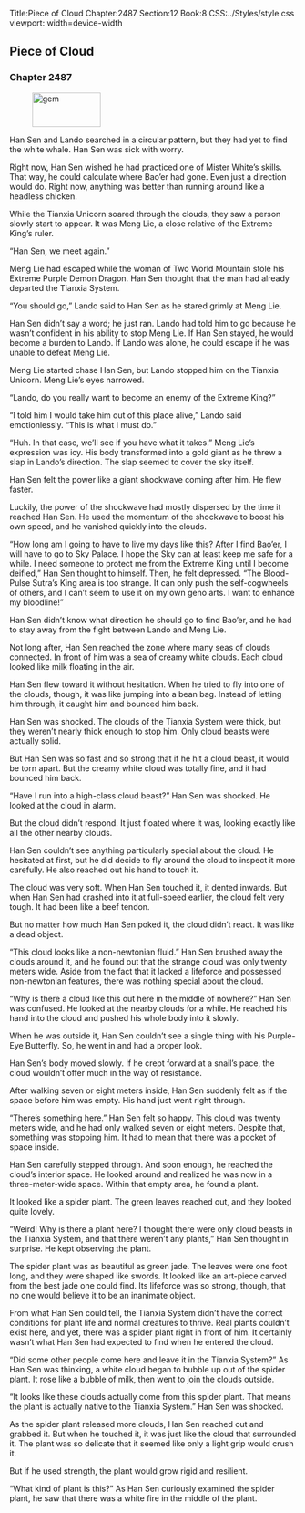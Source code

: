 Title:Piece of Cloud 
Chapter:2487 
Section:12 
Book:8 
CSS:../Styles/style.css 
viewport: width=device-width
  
## Piece of Cloud
### Chapter 2487 
<figure>
	<img src="../Images/gem.gif" alt="gem" id="gem" width="120" height="60" />
</figure>
  

  
  Han Sen and Lando searched in a circular pattern, but they had yet to find the white whale. Han Sen was sick with worry.

Right now, Han Sen wished he had practiced one of Mister White’s skills. That way, he could calculate where Bao’er had gone. Even just a direction would do. Right now, anything was better than running around like a headless chicken.

While the Tianxia Unicorn soared through the clouds, they saw a person slowly start to appear. It was Meng Lie, a close relative of the Extreme King’s ruler.

“Han Sen, we meet again.”

Meng Lie had escaped while the woman of Two World Mountain stole his Extreme Purple Demon Dragon. Han Sen thought that the man had already departed the Tianxia System.

“You should go,” Lando said to Han Sen as he stared grimly at Meng Lie.

Han Sen didn’t say a word; he just ran. Lando had told him to go because he wasn’t confident in his ability to stop Meng Lie. If Han Sen stayed, he would become a burden to Lando. If Lando was alone, he could escape if he was unable to defeat Meng Lie.

Meng Lie started chase Han Sen, but Lando stopped him on the Tianxia Unicorn. Meng Lie’s eyes narrowed.

“Lando, do you really want to become an enemy of the Extreme King?”

“I told him I would take him out of this place alive,” Lando said emotionlessly. “This is what I must do.”

“Huh. In that case, we’ll see if you have what it takes.” Meng Lie’s expression was icy. His body transformed into a gold giant as he threw a slap in Lando’s direction. The slap seemed to cover the sky itself.

Han Sen felt the power like a giant shockwave coming after him. He flew faster.

Luckily, the power of the shockwave had mostly dispersed by the time it reached Han Sen. He used the momentum of the shockwave to boost his own speed, and he vanished quickly into the clouds.

“How long am I going to have to live my days like this? After I find Bao’er, I will have to go to Sky Palace. I hope the Sky can at least keep me safe for a while. I need someone to protect me from the Extreme King until I become deified,” Han Sen thought to himself. Then, he felt depressed. “The Blood-Pulse Sutra’s King area is too strange. It can only push the self-cogwheels of others, and I can’t seem to use it on my own geno arts. I want to enhance my bloodline!”

Han Sen didn’t know what direction he should go to find Bao’er, and he had to stay away from the fight between Lando and Meng Lie.

Not long after, Han Sen reached the zone where many seas of clouds connected. In front of him was a sea of creamy white clouds. Each cloud looked like milk floating in the air.

Han Sen flew toward it without hesitation. When he tried to fly into one of the clouds, though, it was like jumping into a bean bag. Instead of letting him through, it caught him and bounced him back.

Han Sen was shocked. The clouds of the Tianxia System were thick, but they weren’t nearly thick enough to stop him. Only cloud beasts were actually solid.

But Han Sen was so fast and so strong that if he hit a cloud beast, it would be torn apart. But the creamy white cloud was totally fine, and it had bounced him back.

“Have I run into a high-class cloud beast?” Han Sen was shocked. He looked at the cloud in alarm.

But the cloud didn’t respond. It just floated where it was, looking exactly like all the other nearby clouds.

Han Sen couldn’t see anything particularly special about the cloud. He hesitated at first, but he did decide to fly around the cloud to inspect it more carefully. He also reached out his hand to touch it.

The cloud was very soft. When Han Sen touched it, it dented inwards. But when Han Sen had crashed into it at full-speed earlier, the cloud felt very tough. It had been like a beef tendon.

But no matter how much Han Sen poked it, the cloud didn’t react. It was like a dead object.

“This cloud looks like a non-newtonian fluid.” Han Sen brushed away the clouds around it, and he found out that the strange cloud was only twenty meters wide. Aside from the fact that it lacked a lifeforce and possessed non-newtonian features, there was nothing special about the cloud.

“Why is there a cloud like this out here in the middle of nowhere?” Han Sen was confused. He looked at the nearby clouds for a while. He reached his hand into the cloud and pushed his whole body into it slowly.

When he was outside it, Han Sen couldn’t see a single thing with his Purple-Eye Butterfly. So, he went in and had a proper look.

Han Sen’s body moved slowly. If he crept forward at a snail’s pace, the cloud wouldn’t offer much in the way of resistance.

After walking seven or eight meters inside, Han Sen suddenly felt as if the space before him was empty. His hand just went right through.

“There’s something here.” Han Sen felt so happy. This cloud was twenty meters wide, and he had only walked seven or eight meters. Despite that, something was stopping him. It had to mean that there was a pocket of space inside.

Han Sen carefully stepped through. And soon enough, he reached the cloud’s interior space. He looked around and realized he was now in a three-meter-wide space. Within that empty area, he found a plant.

It looked like a spider plant. The green leaves reached out, and they looked quite lovely.

“Weird! Why is there a plant here? I thought there were only cloud beasts in the Tianxia System, and that there weren’t any plants,” Han Sen thought in surprise. He kept observing the plant.

The spider plant was as beautiful as green jade. The leaves were one foot long, and they were shaped like swords. It looked like an art-piece carved from the best jade one could find. Its lifeforce was so strong, though, that no one would believe it to be an inanimate object.

From what Han Sen could tell, the Tianxia System didn’t have the correct conditions for plant life and normal creatures to thrive. Real plants couldn’t exist here, and yet, there was a spider plant right in front of him. It certainly wasn’t what Han Sen had expected to find when he entered the cloud.

“Did some other people come here and leave it in the Tianxia System?” As Han Sen was thinking, a white cloud began to bubble up out of the spider plant. It rose like a bubble of milk, then went to join the clouds outside.

“It looks like these clouds actually come from this spider plant. That means the plant is actually native to the Tianxia System.” Han Sen was shocked.

As the spider plant released more clouds, Han Sen reached out and grabbed it. But when he touched it, it was just like the cloud that surrounded it. The plant was so delicate that it seemed like only a light grip would crush it.

But if he used strength, the plant would grow rigid and resilient.

“What kind of plant is this?” As Han Sen curiously examined the spider plant, he saw that there was a white fire in the middle of the plant.

